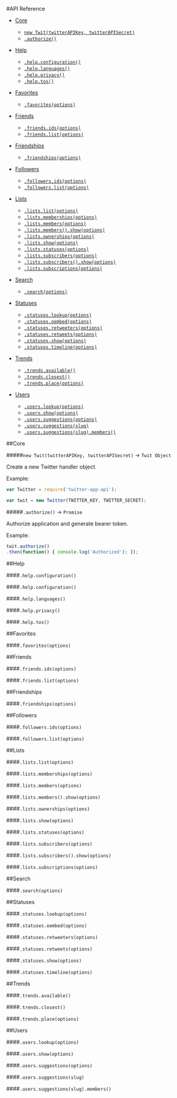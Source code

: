 #API Reference

- [Core](#core)
    - [`new Twit(twitterAPIKey, twitterAPISecret)`](#new-twittwitterapikey-twitterapisecret----twit-object)
    - [`.authorize()`](#authorized----promise)

- [Help](#help)
    - [`.help.configuration()`](#helpconfiguration)
    - [`.help.languages()`](#helplanguages)
    - [`.help.privacy()`](#helpprivacy)
    - [`.help.tos()`](#helptos)

- [Favorites](#favorites)
    - [`.favorites(options)`](#favoritesoptions)

- [Friends](#fiends)
    - [`.friends.ids(options)`](#friendsidsoptions)
    - [`.friends.list(options)`](#friendslistoptions)

- [Friendships](#friendships)
    - [`.friendships(options)`](#friendshipsoptions)

- [Followers](#followers)
    - [`.followers.ids(options)`](#followersidsoptions)
    - [`.followers.list(options)`](#followerslistoptions)

- [Lists](#lists)
    - [`.lists.list(options)`](#listslistoptions)
    - [`.lists.memberships(options)`](#listsmembershipsoptions)
    - [`.lists.members(options)`](#listsmembersoptions)
    - [`.lists.members().show(options)`](#listsmembersshowoptions)
    - [`.lists.ownerships(options)`](#listsownershipsoptions)
    - [`.lists.show(options)`](#listsshowoptions)
    - [`.lists.statuses(options)`](#listsstatusesoptions)
    - [`.lists.subscribers(options)`](#listssubscribersoptions)
    - [`.lists.subscribers().show(options)`](#listssubscribersshowoptions)
    - [`.lists.subscriptions(options)`](#listssubscriptionsoptions)

- [Search](#search)
    - [`.search(options)`](#searchoptions)

- [Statuses](#statuses)
    - [`.statuses.lookup(options)`](#statuseslookupoptions)
    - [`.statuses.oembed(options)`](#statusesoembedoptions)
    - [`.statuses.retweeters(options)`](#statusesretweetersoptions)
    - [`.statuses.retweets(options)`](#statusesretweetsoptions)
    - [`.statuses.show(options)`](#statusesshowoptions)
    - [`.statuses.timeline(options)`](#statusestimelineoptions)

- [Trends](#trends)
    - [`.trends.available()`](#trendsavailable)
    - [`.trends.closest()`](#trendsclosest)
    - [`.trends.place(options)`](#trendsplaceoptions)

- [Users](#users)
    - [`.users.lookup(options)`](#userslookupoptions)
    - [`.users.show(options)`](#usersshowoptions)
    - [`.users.suggestions(options)`](#userssuggestionsoptions)
    - [`.users.suggestions(slug)`](#userssuggestionsslug)
    - [`.users.suggestions(slug).members()`](#userssuggestionsslugmembers)

##Core

#####`new Twit(twitterAPIKey, twitterAPISecret)` -> `Twit Object`

Create a new Twitter handler object.

Example:

```js
var Twitter = require('twitter-app-api');

var twit = new Twitter(TWITTER_KEY, TWITTER_SECRET);
```

#####`.authorize()` -> `Promise`

Authorize application and generate bearer token.

Example:

```js
twit.authorize()
.then(function() { console.log('Authorized'); });
```

##Help

####`.help.configuration()`

####`.help.configuration()`

####`.help.languages()`

####`.help.privacy()`

####`.help.tos()`

##Favorites

####`.favorites(options)`

##Friends

####`.friends.ids(options)`

####`.friends.list(options)`

##Friendships

####`.friendships(options)`

##Followers

####`.followers.ids(options)`

####`.followers.list(options)`

##Lists

####`.lists.list(options)`

####`.lists.memberships(options)`

####`.lists.members(options)`

####`.lists.members().show(options)`

####`.lists.ownerships(options)`

####`.lists.show(options)`

####`.lists.statuses(options)`

####`.lists.subscribers(options)`

####`.lists.subscribers().show(options)`

####`.lists.subscriptions(options)`

##Search

####`.search(options)`

##Statuses

####`.statuses.lookup(options)`

####`.statuses.oembed(options)`

####`.statuses.retweeters(options)`

####`.statuses.retweets(options)`

####`.statuses.show(options)`

####`.statuses.timeline(options)`

##Trends

####`.trends.available()`

####`.trends.closest()`

####`.trends.place(options)`

##Users

####`.users.lookup(options)`

####`.users.show(options)`

####`.users.suggestions(options)`

####`.users.suggestions(slug)`

####`.users.suggestions(slug).members()`
